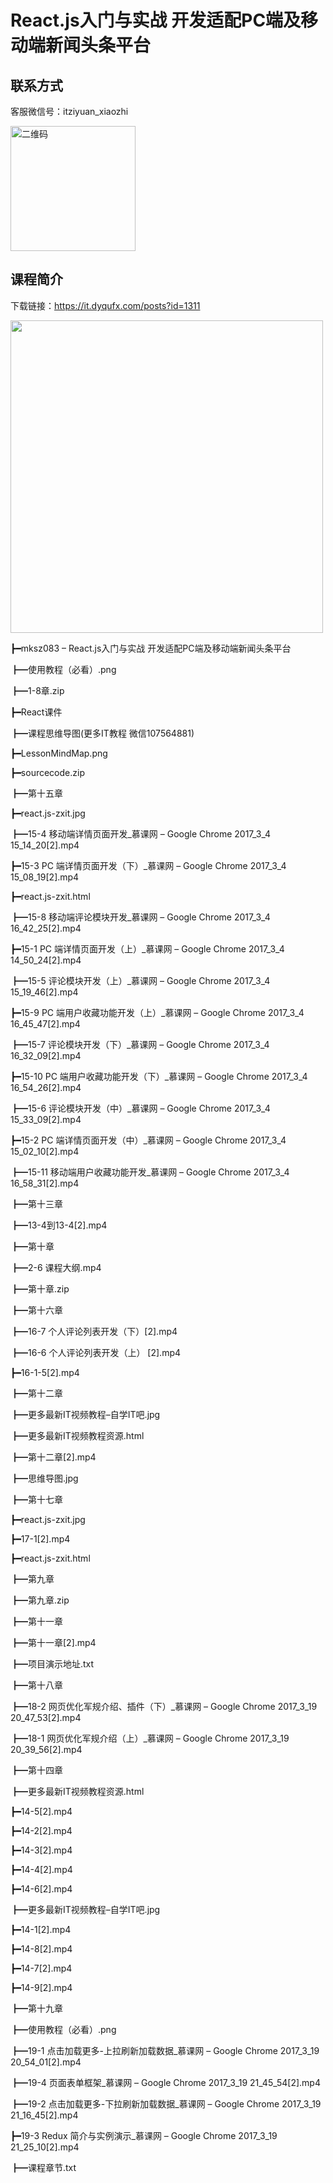 # React.js入门与实战 开发适配PC端及移动端新闻头条平台

## 联系方式

客服微信号：itziyuan_xiaozhi

<img src="https://ziyuanyun.oss-cn-guangzhou.aliyuncs.com/common/20240614073449/666b82192834a.jpg" width="200" height="200" alt="二维码">

## 课程简介

下载链接：https://it.dyqufx.com/posts?id=1311

<img src="https://ziyuanyun.oss-cn-guangzhou.aliyuncs.com/yun/20240515153701/6644661d72b41.jpg" width="500" alt="">

  ┣━mksz083 &#8211; React.js入门与实战 开发适配PC端及移动端新闻头条平台

 ┣━使用教程（必看）.png

 ┣━1-8章.zip

 ┣━React课件

 ┣━课程思维导图(更多IT教程 微信107564881)

 ┣━LessonMindMap.png

 ┣━sourcecode.zip

 ┣━第十五章

 ┣━react.js-zxit.jpg

 ┣━15-4 移动端详情页面开发_慕课网 &#8211; Google Chrome 2017_3_4 15_14_20[2].mp4

 ┣━15-3 PC 端详情页面开发（下）_慕课网 &#8211; Google Chrome 2017_3_4 15_08_19[2].mp4

 ┣━react.js-zxit.html

 ┣━15-8 移动端评论模块开发_慕课网 &#8211; Google Chrome 2017_3_4 16_42_25[2].mp4

 ┣━15-1 PC 端详情页面开发（上）_慕课网 &#8211; Google Chrome 2017_3_4 14_50_24[2].mp4

 ┣━15-5 评论模块开发（上）_慕课网 &#8211; Google Chrome 2017_3_4 15_19_46[2].mp4

 ┣━15-9 PC 端用户收藏功能开发（上）_慕课网 &#8211; Google Chrome 2017_3_4 16_45_47[2].mp4

 ┣━15-7 评论模块开发（下）_慕课网 &#8211; Google Chrome 2017_3_4 16_32_09[2].mp4

 ┣━15-10 PC 端用户收藏功能开发（下）_慕课网 &#8211; Google Chrome 2017_3_4 16_54_26[2].mp4

 ┣━15-6 评论模块开发（中）_慕课网 &#8211; Google Chrome 2017_3_4 15_33_09[2].mp4

 ┣━15-2 PC 端详情页面开发（中）_慕课网 &#8211; Google Chrome 2017_3_4 15_02_10[2].mp4

 ┣━15-11 移动端用户收藏功能开发_慕课网 &#8211; Google Chrome 2017_3_4 16_58_31[2].mp4

 ┣━第十三章

 ┣━13-4到13-4[2].mp4

 ┣━第十章

 ┣━2-6 课程大纲.mp4

 ┣━第十章.zip

 ┣━第十六章

 ┣━16-7 个人评论列表开发（下）[2].mp4

 ┣━16-6 个人评论列表开发（上） [2].mp4

 ┣━16-1-5[2].mp4

 ┣━第十二章

 ┣━更多最新IT视频教程&#8211;自学IT吧.jpg

 ┣━更多最新IT视频教程资源.html

 ┣━第十二章[2].mp4

 ┣━思维导图.jpg

 ┣━第十七章

 ┣━react.js-zxit.jpg

 ┣━17-1[2].mp4

 ┣━react.js-zxit.html

 ┣━第九章

 ┣━第九章.zip

 ┣━第十一章

 ┣━第十一章[2].mp4

 ┣━项目演示地址.txt

 ┣━第十八章

 ┣━18-2 网页优化军规介绍、插件（下）_慕课网 &#8211; Google Chrome 2017_3_19 20_47_53[2].mp4

 ┣━18-1 网页优化军规介绍（上）_慕课网 &#8211; Google Chrome 2017_3_19 20_39_56[2].mp4

 ┣━第十四章

 ┣━更多最新IT视频教程资源.html

 ┣━14-5[2].mp4

 ┣━14-2[2].mp4

 ┣━14-3[2].mp4

 ┣━14-4[2].mp4

 ┣━14-6[2].mp4

 ┣━更多最新IT视频教程&#8211;自学IT吧.jpg

 ┣━14-1[2].mp4

 ┣━14-8[2].mp4

 ┣━14-7[2].mp4

 ┣━14-9[2].mp4

 ┣━第十九章

 ┣━使用教程（必看）.png

 ┣━19-1 点击加载更多-上拉刷新加载数据_慕课网 &#8211; Google Chrome 2017_3_19 20_54_01[2].mp4

 ┣━19-4 页面表单框架_慕课网 &#8211; Google Chrome 2017_3_19 21_45_54[2].mp4

 ┣━19-2 点击加载更多-下拉刷新加载数据_慕课网 &#8211; Google Chrome 2017_3_19 21_16_45[2].mp4

 ┣━19-3 Redux 简介与实例演示_慕课网 &#8211; Google Chrome 2017_3_19 21_25_10[2].mp4

 ┣━课程章节.txt

  
